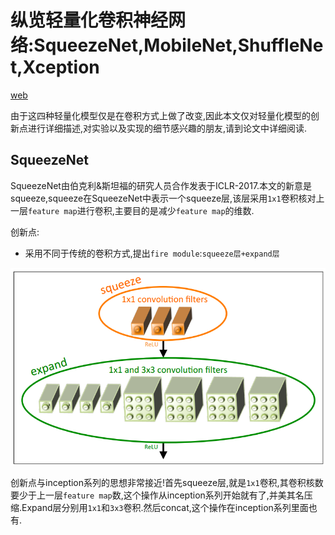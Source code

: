 # 纵览轻量化卷积神经网络:SqueezeNet,MobileNet,ShuffleNet,Xception
[web](https://www.jiqizhixin.com/articles/2018-01-08-6)

由于这四种轻量化模型仅是在卷积方式上做了改变,因此本文仅对轻量化模型的创新点进行详细描述,对实验以及实现的细节感兴趣的朋友,请到论文中详细阅读.

## SqueezeNet
SqueezeNet由伯克利&斯坦福的研究人员合作发表于ICLR-2017.本文的新意是squeeze,squeeze在SqueezeNet中表示一个squeeze层,该层采用`1x1`卷积核对上一层`feature map`进行卷积,主要目的是减少`feature map`的维数.

创新点:

- 采用不同于传统的卷积方式,提出`fire module`:`squeeze层+expand层`

![](notes_squeezenet_mobilenet_shufflenet_xception01.png)

创新点与inception系列的思想非常接近!首先squeeze层,就是`1x1`卷积,其卷积核数要少于上一层`feature map`数,这个操作从inception系列开始就有了,并美其名压缩.Expand层分别用`1x1`和`3x3`卷积.然后concat,这个操作在inception系列里面也有.

